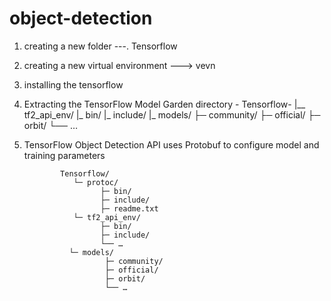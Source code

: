 # object-detection

1. creating a new folder ---. Tensorflow
2. creating a new virtual environment ---> vevn
3. installing the tensorflow
4. Extracting the TensorFlow Model Garden 
    directory -
          Tensorflow-
             |__ tf2_api_env/
               |_ bin/
               |_ include/ 
             |_ models/
                ├─ community/
                ├─ official/
                ├─ orbit/
                └── …
5. TensorFlow Object Detection API uses Protobuf to configure model and training parameters

               Tensorflow/
                  └─ protoc/
                        ├─ bin/
                        ├─ include/
                        ├─ readme.txt
                  └─ tf2_api_env/
                        ├─ bin/
                        ├─ include/
                        └── …
                 └─ models/
                         ├─ community/
                         ├─ official/
                         ├─ orbit/
                         └── …
                         
                         
                         
